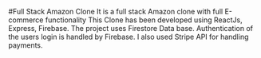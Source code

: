 #Full Stack Amazon Clone
It is a full stack Amazon clone with full E-commerce functionality
This Clone has been developed using ReactJs, Express, Firebase. The project uses Firestore Data base. 
Authentication of the users login is handled by Firebase. I also used Stripe API for handling payments.
